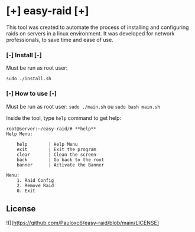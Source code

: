 # [+] easy-raid [+]

This tool was created to automate the process of installing and configuring raids on servers in a linux environment. It was developed for 
network professionals, to save time and ease of use.

### [-] Install [-]

Must be run as root user:

`sudo ./install.sh`

### [-] How to use [-]

Must be run as root user:
`sudo ./main.sh` ou `sudo bash main.sh`

Inside the tool, type ``help`` command to get help:

```
root@server:~/easy-raid/# **help**    
Help Menu: 

	help        | Help Menu
	exit        | Exit the program
	clear       | Clean the screen
	back        | Go back to the root
	banner      | Activate the Banner

Menu: 
	1. Raid Config
	2. Remove Raid
	0. Exit

```

## License
!()[https://github.com/Pauloxc6/easy-raid/blob/main/LICENSE]